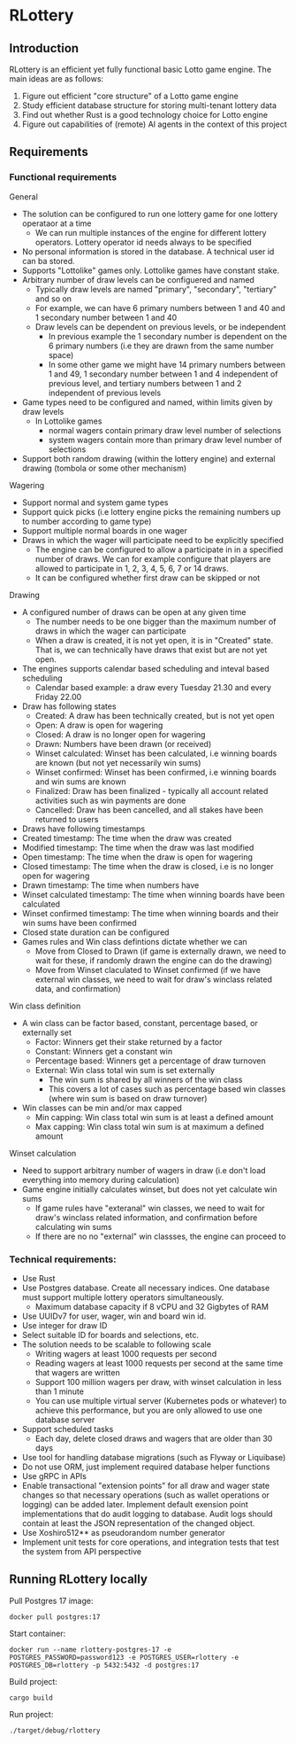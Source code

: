 # RLottery
## Introduction
RLottery is an efficient yet fully functional basic Lotto game engine. The main ideas are as follows:
1. Figure out efficient "core structure" of a Lotto game engine
2. Study efficient database structure for storing multi-tenant lottery data
3. Find out whether Rust is a good technology choice for Lotto engine
4. Figure out capabilities of (remote) AI agents in the context of this project
## Requirements
### Functional requirements
General
- The solution can be configured to run one lottery game for one lottery operataor at a time
  - We can run multiple instances of the engine for different lottery operators. Lottery operator id needs always to be specified
- No personal information is stored in the database. A technical user id can ba stored.
- Supports "Lottolike" games only. Lottolike games have constant stake.
- Arbitrary number of draw levels can be configuered and named
  - Typically draw levels are named "primary", "secondary", "tertiary" and so on
  - For example, we can have 6 primary numbers between 1 and 40 and 1 secondary number between 1 and 40
  - Draw levels can be dependent on previous levels, or be independent
    - In previous example the 1 secondary number is dependent on the 6 primary numbers (i.e they are drawn from the same number space)
    - In some other game we might have 14 primary numbers between 1 and 49, 1 secondary number between 1  and 4 independent of previous level, and tertiary numbers between 1 and 2 independent of previous levels
- Game types need to be configured and named, within limits given by draw levels
  - In Lottolike games
    - normal wagers contain primary draw level number of selections
    - system wagers contain more than primary draw level number of selections
- Support both random drawing (within the lottery engine) and external drawing (tombola or some other mechanism)

Wagering
- Support normal and system game types
- Support quick picks (i.e lottery engine picks the remaining numbers up to number according to game type)
- Support multiple normal boards in one wager
- Draws in which the wager will participate need to be explicitly specified
  - The engine can be configured to allow a participate in in a specified number of draws. We can for example configure that players are allowed to participate in 1, 2, 3, 4, 5, 6, 7 or 14 draws.
  - It can be configured whether first draw can be skipped or not

Drawing
- A configured number of draws can be open at any given time
  - The number needs to be one bigger than the maximum number of draws in which the wager can participate
  - When a draw is created, it is not yet open, it is in "Created" state. That is, we can technically have draws that exist but are not yet open.
- The engines supports calendar based scheduling and inteval based scheduling
  - Calendar based example: a draw every Tuesday 21.30 and every Friday 22.00
- Draw has following states
  - Created: A draw has been technically created, but is not yet open
  - Open: A draw is open for wagering
  - Closed: A draw is no longer open for wagering
  - Drawn: Numbers have been drawn (or received)
  - Winset calculated: Winset has been calculated, i.e winning boards are known (but not yet necessarily win sums)
  - Winset confirmed: Winset has been confirmed, i.e winning boards and win sums are known
  - Finalized: Draw has been finalized - typically all account related activities such as win payments are done
  - Cancelled: Draw has been cancelled, and all stakes have been returned to users
- Draws have following timestamps
 - Created timestamp: The time when the draw was created
 - Modified timestamp: The time when the draw was last modified
 - Open timestamp: The time when the draw is open for wagering
 - Closed timestamp: The time when the draw is closed, i.e is no longer open for wagering
 - Drawn timestamp: The time when numbers have
 - Winset calculated timestamp: The time when winning boards have been calculated
 - Winset confirmed timestamp: The time when winning boards and their win sums have been confirmed
- Closed state duration can be configured
- Games rules and Win class defintions dictate whether we can
  - Move from Closed to Drawn (if game is externally drawn, we need to wait for these, if randomly drawn the engine can do the drawing)
  - Move from Winset claculated to Winset confirmed (if we have external win classes, we need to wait for draw's winclass related data, and confirmation)

Win class definition
- A win class can be factor based, constant, percentage based, or externally set
  - Factor: Winners get their stake returned by a factor
  - Constant: Winners get a constant win
  - Percentage based: Winners get a percentage of draw turnoven
  - External: Win class total win sum is set externally
    - The win sum is shared by all winners of the win class
    - This covers a lot of cases such as percentage based win classes (where win sum is based on draw turnover)
- Win classes can be min and/or max capped
  - Min capping: Win class total win sum is at least a defined amount
  - Max capping: Win class total win sum is at maximum a defined amount

Winset calculation
- Need to support arbitrary number of wagers in draw (i.e don't load everything into memory during calculation)
- Game engine initially calculates winset, but does not yet calculate win sums
  - If game rules have "exteranal" win classes, we need to wait for draw's winclass related information, and confirmation before calculating win sums
  - If there are no no "external" win classses, the engine can proceed to 

### Technical requirements:
- Use Rust
- Use Postgres database. Create all necessary indices. One database must support multiple lottery operators simultaneously.
  - Maximum database capacity if 8 vCPU and 32 Gigbytes of RAM
- Use UUIDv7 for user, wager, win and board win id. 
- Use integer for draw ID
- Select suitable ID for boards and selections, etc.
- The solution needs to be scalable to following scale
  - Writing wagers at least 1000 requests per second
  - Reading wagers at least 1000 requests per second at the same time that wagers are written
  - Support 100 million wagers per draw, with winset calculation in less than 1 minute
  - You can use multiple virtual server (Kubernetes pods or whatever) to achieve this performance, but you are only allowed to use one database server
- Support scheduled tasks
  - Each day, delete closed draws and wagers that are older than 30 days
- Use  tool for handling database migrations (such as Flyway or Liquibase)
- Do not use ORM, just implement required database helper functions
- Use gRPC in APIs
- Enable transactional "extension points" for all draw and wager state changes so that necessary operations (such as wallet operations or logging) can be added later. Implement default exension point implementations that do audit logging to database. Audit logs should contain at least the JSON representation of the changed object.
- Use Xoshiro512** as pseudorandom number generator
- Implement unit tests for core operations, and integration tests that test the system from API perspective

## Running RLottery locally
Pull Postgres 17 image:
```
docker pull postgres:17
```
Start container:
```
docker run --name rlottery-postgres-17 -e POSTGRES_PASSWORD=password123 -e POSTGRES_USER=rlottery -e POSTGRES_DB=rlottery -p 5432:5432 -d postgres:17
```
Build project:
```
cargo build
```
Run project:
```
./target/debug/rlottery
```
